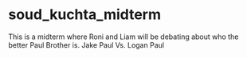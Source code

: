 # soud_kuchta_midterm
This is a midterm where Roni and Liam will be debating about who the better Paul Brother is. Jake Paul Vs. Logan Paul
